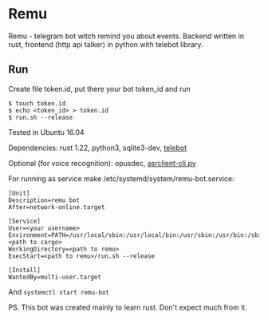 # Remu 
Remu - telegram bot witch remind you about events. Backend written in rust, frontend (http api talker) in python with telebot library.

## Run
Create file token.id, put there your bot token_id and run
```
$ touch token.id
$ echo <token_id> > token.id
$ run.sh --release
```

Tested in Ubuntu 16.04

Dependencies: rust 1.22, python3, sqlite3-dev, [telebot](https://github.com/eternnoir/pyTelegramBotAPI)

Optional (for voice recognition): opusdec, [asrclient-cli.py](https://github.com/yandex/speechkitcloud/tree/master/python)

For running as service make /etc/systemd/system/remu-bot.service:
```
[Unit]
Description=remu bot
After=network-online.target

[Service]
User=<your username>
Environment=PATH=/usr/local/sbin:/usr/local/bin:/usr/sbin:/usr/bin:/sbin:/bin:<path to cargo>
WorkingDirectory=<path to remu>
ExecStart=<path to remu>/run.sh --release

[Install]
WantedBy=multi-user.target
```

And ```systemctl start remu-bot```

PS. This bot was created mainly to learn rust. Don't expect much from it. 